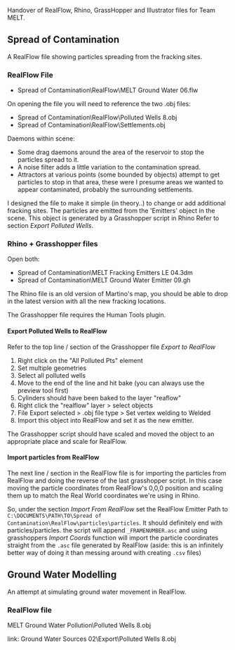 
Handover of RealFlow, Rhino, GrassHopper and Illustrator files for Team MELT.

## Spread of Contamination

A RealFlow file showing particles spreading from the fracking sites.

### RealFlow File

- Spread of Contamination\RealFlow\MELT Ground Water 06.flw

On opening the file you will need to reference the two .obj files:
- Spread of Contamination\RealFlow\Polluted Wells 8.obj
- Spread of Contamination\RealFlow\Settlements.obj

Daemons within scene:
- Some drag daemons around the area of the reservoir to stop the particles spread to it.
- A noise filter adds a little variation to the contamination spread.
- Attractors at various points (some bounded by objects) attempt to get particles to stop in that area, these were I presume areas we wanted to appear contaminated, probably the surrounding settlements.

I designed the file to make it simple (in theory..) to change or add additional fracking sites. The particles are emitted from the 'Emitters' object in the scene. This object is generated by a Grasshopper script in Rhino Refer to section *Export Polluted Wells*.

### Rhino + Grasshopper files

Open both:
- Spread of Contamination\MELT Fracking Emitters LE 04.3dm
- Spread of Contamination\MELT Ground Water Emitter 09.gh

The Rhino file is an old version of Martino's map, you should be able to drop in the latest version with all the new fracking locations.

The Grasshopper file requires the Human Tools plugin.

#### Export Polluted Wells to RealFlow

Refer to the top line / section of the Grasshopper file *Export to RealFlow*

1. Right click on the "All Polluted Pts" element 
2. Set multiple geometries
3. Select all polluted wells
4. Move to the end of the line and hit bake (you can always use the preview tool first)
5. Cylinders should have been baked to the layer "reaflow"
6. Right click the "realflow" layer > select objects
7. File Export selected > .obj file type > Set vertex welding to Welded
8. Import this object into RealFlow and set it as the new emitter. 

The Grasshopper script should have scaled and moved the object to an appropriate place and scale for RealFlow.


#### Import particles from RealFlow

The next line / section in the RealFlow file is for importing the particles from RealFlow and doing the reverse of the last grasshopper script. In this case moving the particle coordinates from RealFlow's 0,0,0 position and scaling them up to match the Real World coordinates we're using in Rhino.

So, under the section *Import From RealFlow* set the RealFlow Emitter Path to 
`C:\DOCUMENTS\PATH\TO\Spread of Contamination\RealFlow\particles\particles`. It should definitely end with particles/particles. the script will append `_FRAMENUMBER.asc` and using grasshoppers *Import Coords* function will import the particle coordinates straight from the `.asc` file generated by RealFlow (aside: this is an infinitely better way of doing it than messing around with creating `.csv` files)

 

## Ground Water Modelling

An attempt at simulating ground water movement in RealFlow.

### RealFlow file
MELT Ground Water Pollution\Polluted Wells 8.obj

link: Ground Water Sources 02\Export\Polluted Wells 8.obj




